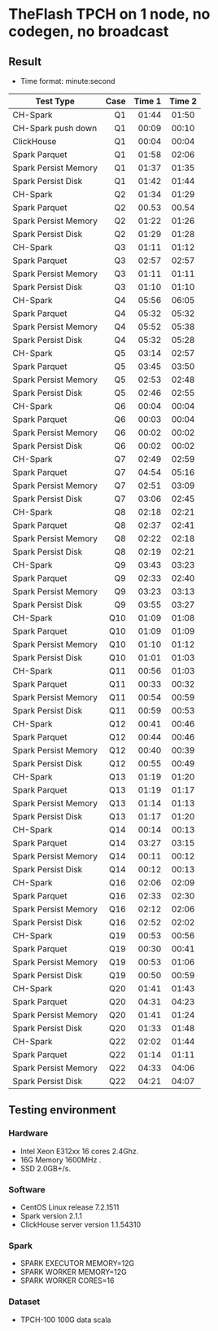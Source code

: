 # TheFlash TPCH on 1 node, no codegen,  no broadcast

## Result

* Time format: minute:second

| Test Type                      | Case    | Time 1 | Time 2 |
| --------                       | -----:  | ----:  | :----: |
| CH-Spark                       | Q1      | 01:44  | 01:50  |
| CH-Spark push down             | Q1      | 00:09  | 00:10  |
| ClickHouse                     | Q1      | 00:04  | 00:04  |
| Spark Parquet                  | Q1      | 01:58  | 02:06  |
| Spark Persist Memory           | Q1      | 01:37  | 01:35  |
| Spark Persist Disk             | Q1      | 01:42  | 01:44  |
| CH-Spark                       | Q2      | 01:34  | 01:29  |
| Spark Parquet                  | Q2      | 00.53  | 00.54  |
| Spark Persist Memory           | Q2      | 01:22  | 01:26  |
| Spark Persist Disk             | Q2      | 01:29  | 01:28  |
| CH-Spark                       | Q3      | 01:11  | 01:12  |
| Spark Parquet                  | Q3      | 02:57  | 02:57  |
| Spark Persist Memory           | Q3      | 01:11  | 01:11  |
| Spark Persist Disk             | Q3      | 01:10  | 01:10  |
| CH-Spark                       | Q4      | 05:56  | 06:05  |
| Spark Parquet                  | Q4      | 05:32  | 05:32  |
| Spark Persist Memory           | Q4      | 05:52  | 05:38  |
| Spark Persist Disk             | Q4      | 05:32  | 05:28  |
| CH-Spark                       | Q5      | 03:14  | 02:57  |
| Spark Parquet                  | Q5      | 03:45  | 03:50  |
| Spark Persist Memory           | Q5      | 02:53  | 02:48  |
| Spark Persist Disk             | Q5      | 02:46  | 02:55  |
| CH-Spark                       | Q6      | 00:04  | 00:04  |
| Spark Parquet                  | Q6      | 00:03  | 00:04  |
| Spark Persist Memory           | Q6      | 00:02  | 00:02  |
| Spark Persist Disk             | Q6      | 00:02  | 00:02  |
| CH-Spark                       | Q7      | 02:49  | 02:59  |
| Spark Parquet                  | Q7      | 04:54  | 05:16  |
| Spark Persist Memory           | Q7      | 02:51  | 03:09  |
| Spark Persist Disk             | Q7      | 03:06  | 02:45  |
| CH-Spark                       | Q8      | 02:18  | 02:21  |
| Spark Parquet                  | Q8      | 02:37  | 02:41  |
| Spark Persist Memory           | Q8      | 02:22  | 02:18  |
| Spark Persist Disk             | Q8      | 02:19  | 02:21  |
| CH-Spark                       | Q9      | 03:43  | 03:23  |
| Spark Parquet                  | Q9      | 02:33  | 02:40  |
| Spark Persist Memory           | Q9      | 03:23  | 03:13  |
| Spark Persist Disk             | Q9      | 03:55  | 03:27  |
| CH-Spark                       | Q10     | 01:09  | 01:08  |
| Spark Parquet                  | Q10     | 01:09  | 01:09  |
| Spark Persist Memory           | Q10     | 01:10  | 01:12  |
| Spark Persist Disk             | Q10     | 01:01  | 01:03  |
| CH-Spark                       | Q11     | 00:56  | 01:03  |
| Spark Parquet                  | Q11     | 00:33  | 00:32  |
| Spark Persist Memory           | Q11     | 00:54  | 00:59  |
| Spark Persist Disk             | Q11     | 00:59  | 00:53  |
| CH-Spark                       | Q12     | 00:41  | 00:46  |
| Spark Parquet                  | Q12     | 00:44  | 00:46  |
| Spark Persist Memory           | Q12     | 00:40  | 00:39  |
| Spark Persist Disk             | Q12     | 00:55  | 00:49  |
| CH-Spark                       | Q13     | 01:19  | 01:20  |
| Spark Parquet                  | Q13     | 01:19  | 01:17  |
| Spark Persist Memory           | Q13     | 01:14  | 01:13  |
| Spark Persist Disk             | Q13     | 01:17  | 01:20  |
| CH-Spark                       | Q14     | 00:14  | 00:13  |
| Spark Parquet                  | Q14     | 03:27  | 03:15  |
| Spark Persist Memory           | Q14     | 00:11  | 00:12  |
| Spark Persist Disk             | Q14     | 00:12  | 00:13  |
| CH-Spark                       | Q16     | 02:06  | 02:09  |
| Spark Parquet                  | Q16     | 02:33  | 02:30  |
| Spark Persist Memory           | Q16     | 02:12  | 02:06  |
| Spark Persist Disk             | Q16     | 02:52  | 02:02  |
| CH-Spark                       | Q19     | 00:53  | 00:56  |
| Spark Parquet                  | Q19     | 00:30  | 00:41  |
| Spark Persist Memory           | Q19     | 00:53  | 01:06  |
| Spark Persist Disk             | Q19     | 00:50  | 00:59  |
| CH-Spark                       | Q20     | 01:41  | 01:43  |
| Spark Parquet                  | Q20     | 04:31  | 04:23  |
| Spark Persist Memory           | Q20     | 01:41  | 01:24  |
| Spark Persist Disk             | Q20     | 01:33  | 01:48  |
| CH-Spark                       | Q22     | 02:02  | 01:44  |
| Spark Parquet                  | Q22     | 01:14  | 01:11  |
| Spark Persist Memory           | Q22     | 04:33  | 04:06  |
| Spark Persist Disk             | Q22     | 04:21  | 04:07  |


## Testing environment

### Hardware
* Intel Xeon E312xx 16 cores 2.4Ghz.
* 16G Memory 1600MHz .
* SSD 2.0GB+/s.

### Software
* CentOS Linux release 7.2.1511
* Spark version 2.1.1
* ClickHouse server version 1.1.54310

### Spark
* SPARK EXECUTOR MEMORY=12G
* SPARK WORKER MEMORY=12G
* SPARK WORKER CORES=16

### Dataset
* TPCH-100 100G data scala
